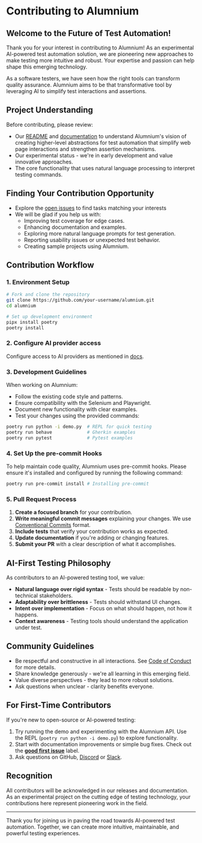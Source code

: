 # Contributing to Alumnium

## Welcome to the Future of Test Automation!

Thank you for your interest in contributing to Alumnium! As an experimental AI-powered test automation solution, we are pioneering new approaches to make testing more intuitive and robust. Your expertise and passion can help shape this emerging technology.

As a software testers, we have seen how the right tools can transform quality assurance. Alumnium aims to be that transformative tool by leveraging AI to simplify test interactions and assertions.

## Project Understanding

Before contributing, please review:

- Our [README][1] and [documentation][2] to understand Alumnium's vision of creating higher-level abstractions for test automation that simplify web page interactions and strengthen assertion mechanisms.
- Our experimental status - we're in early development and value innovative approaches.
- The core functionality that uses natural language processing to interpret testing commands.

## Finding Your Contribution Opportunity

- Explore the [open issues][3] to find tasks matching your interests
- We will be glad if you help us with:
  - Improving test coverage for edge cases.
  - Enhancing documentation and examples.
  - Exploring more natural language prompts for test generation.
  - Reporting usability issues or unexpected test behavior.
  - Creating sample projects using Alumnium.

## Contribution Workflow

### 1. Environment Setup

```bash
# Fork and clone the repository
git clone https://github.com/your-username/alumnium.git
cd alumnium

# Set up development environment
pipx install poetry
poetry install
```

### 2. Configure AI provider access

Configure access to AI providers as mentioned in [docs][4].

### 3. Development Guidelines

When working on Alumnium:

- Follow the existing code style and patterns.
- Ensure compatibility with the Selenium and Playwright.
- Document new functionality with clear examples.
- Test your changes using the provided commands:

```bash
poetry run python -i demo.py  # REPL for quick testing
poetry run behave             # Gherkin examples
poetry run pytest             # Pytest examples
```
### 4. Set Up the pre-commit Hooks
To help maintain code quality, Alumnium uses pre-commit hooks. Please ensure it's installed and configured by running the following command:

```bash
poetry run pre-commit install # Installing pre-commit 
```

### 5. Pull Request Process

1. **Create a focused branch** for your contribution.
2. **Write meaningful commit messages** explaining your changes. We use [Conventional Commits][5] format.
3. **Include tests** that verify your contribution works as expected.
4. **Update documentation** if you're adding or changing features.
5. **Submit your PR** with a clear description of what it accomplishes.

## AI-First Testing Philosophy

As contributors to an AI-powered testing tool, we value:

- **Natural language over rigid syntax** - Tests should be readable by non-technical stakeholders.
- **Adaptability over brittleness** - Tests should withstand UI changes.
- **Intent over implementation** - Focus on what should happen, not how it happens.
- **Context awareness** - Testing tools should understand the application under test.

## Community Guidelines

- Be respectful and constructive in all interactions. See [Code of Conduct][6] for more details.
- Share knowledge generously - we're all learning in this emerging field.
- Value diverse perspectives - they lead to more robust solutions.
- Ask questions when unclear - clarity benefits everyone.

## For First-Time Contributors

If you're new to open-source or AI-powered testing:

1. Try running the demo and experimenting with the Alumnium API. Use the REPL (`poetry run python -i demo.py`) to explore functionality.
2. Start with documentation improvements or simple bug fixes. Check out the [**good first issue**][7] label.
3. Ask questions on GitHub, [Discord][8] or [Slack][9].

## Recognition

All contributors will be acknowledged in our releases and documentation. As an experimental project on the cutting edge of testing technology, your contributions here represent pioneering work in the field.

---

Thank you for joining us in paving the road towards AI-powered test automation. Together, we can create more intuitive, maintainable, and powerful testing experiences.


[1]: https://github.com/alumnium-hq/alumnium?tab=readme-ov-file
[2]: https://alumnium.ai/docs/
[3]: https://github.com/alumnium-hq/alumnium/issues
[4]: https://alumnium.ai/docs/getting-started/configuration/
[5]: https://www.conventionalcommits.org/en/v1.0.0/
[6]: ./CODE_OF_CONDUCT.md
[7]: https://github.com/alumnium-hq/alumnium/issues?q=is%3Aissue%20state%3Aopen%20label%3A%22good%20first%20issue%22
[8]: https://discord.gg/45hYBf3U
[9]: https://seleniumhq.slack.com/channels/alumnium
